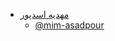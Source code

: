 + [مهدیه اسدپور](https://mim-asadpour.github.io/)  
  - [@mim-asadpour](https://github.com/mim-asadpour)
